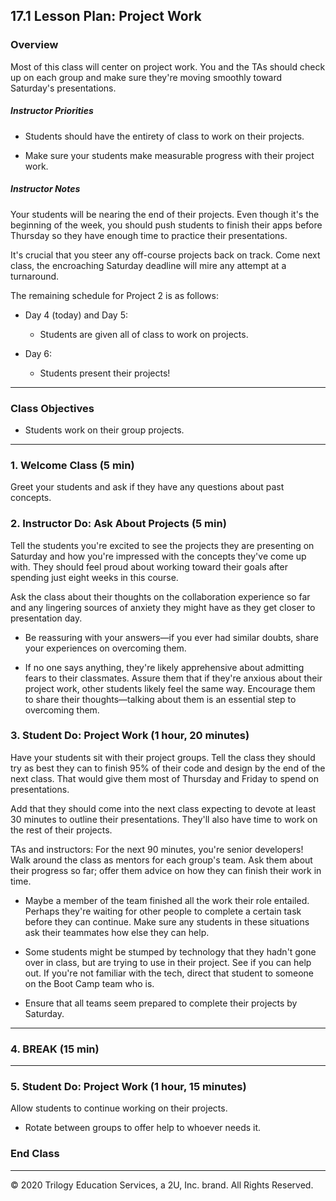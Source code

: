 ## 17.1 Lesson Plan: Project Work

### Overview

Most of this class will center on project work. You and the TAs should check up on each group and make sure they're moving smoothly toward Saturday's presentations.

##### Instructor Priorities

* Students should have the entirety of class to work on their projects.

* Make sure your students make measurable progress with their project work.

##### Instructor Notes

Your students will be nearing the end of their projects. Even though it's the beginning of the week, you should push students to finish their apps before Thursday so they have enough time to practice their presentations.

It's crucial that you steer any off-course projects back on track. Come next class, the encroaching Saturday deadline will mire any attempt at a turnaround.

The remaining schedule for Project 2 is as follows:

* Day 4 (today) and Day 5:

  * Students are given all of class to work on projects.

* Day 6:

  * Students present their projects!

---

### Class Objectives

* Students work on their group projects.

---

### 1. Welcome Class (5 min)

Greet your students and ask if they have any questions about past concepts.

### 2. Instructor Do: Ask About Projects (5 min)

Tell the students you're excited to see the projects they are presenting on Saturday and how you're impressed with the concepts they've come up with. They should feel proud about working toward their goals after spending just eight weeks in this course.

Ask the class about their thoughts on the collaboration experience so far and any lingering sources of anxiety they might have as they get closer to presentation day.

* Be reassuring with your answers—if you ever had similar doubts, share your experiences on overcoming them.

* If no one says anything, they're likely apprehensive about admitting fears to their classmates. Assure them that if they're anxious about their project work, other students likely feel the same way. Encourage them to share their thoughts—talking about them is an essential step to overcoming them.

### 3. Student Do: Project Work (1 hour, 20 minutes)

Have your students sit with their project groups. Tell the class they should try as best they can to finish 95% of their code and design by the end of the next class. That would give them most of Thursday and Friday to spend on presentations.

Add that they should come into the next class expecting to devote at least 30 minutes to outline their presentations. They'll also have time to work on the rest of their projects.

TAs and instructors: For the next 90 minutes, you're senior developers! Walk around the class as mentors for each group's team. Ask them about their progress so far; offer them advice on how they can finish their work in time.

* Maybe a member of the team finished all the work their role entailed. Perhaps they're waiting for other people to complete a certain task before they can continue. Make sure any students in these situations ask their teammates how else they can help.

* Some students might be stumped by technology that they hadn't gone over in class, but are trying to use in their project. See if you can help out. If you're not familiar with the tech, direct that student to someone on the Boot Camp team who is.

* Ensure that all teams seem prepared to complete their projects by Saturday.

---

### 4. BREAK (15 min)

---

### 5. Student Do: Project Work (1 hour, 15 minutes)

Allow students to continue working on their projects.

* Rotate between groups to offer help to whoever needs it.

### End Class

---

© 2020 Trilogy Education Services, a 2U, Inc. brand. All Rights Reserved.
